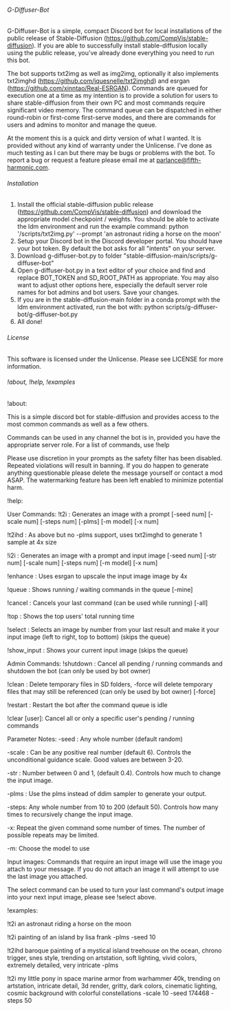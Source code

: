 ######  G-Diffuser-Bot ######

  G-Diffuser-Bot is a simple, compact Discord bot for local installations of the public release of Stable-Diffusion (https://github.com/CompVis/stable-diffusion).
  If you are able to successfully install stable-diffusion locally using the public release, you've already done everything you need to run this bot.
  
  The bot supports txt2img as well as img2img, optionally it also implements txt2imghd (https://github.com/jquesnelle/txt2imghd) and esrgan (https://github.com/xinntao/Real-ESRGAN).
  Commands are queued for execution one at a time as my intention is to provide a solution for users to share stable-diffusion from their own PC and most commands require significant video memory.
  The command queue can be dispatched in either round-robin or first-come first-serve modes, and there are commands for users and admins to monitor and manage the queue.

  At the moment this is a quick and dirty version of what I wanted. It is provided without any kind of warranty under the Unlicense.
  I've done as much testing as I can but there may be bugs or problems with the bot. To report a bug or request a feature please email me at parlance@fifth-harmonic.com.
  
######  Installation ######

  1. Install the official stable-diffusion public release (https://github.com/CompVis/stable-diffusion) and download the appropriate model checkpoint / weights.
     You should be able to activate the ldm environment and run the example command: python '/scripts/txt2img.py' --prompt 'an astronaut riding a horse on the moon'
  2. Setup your Discord bot in the Discord developer portal. You should have your bot token. By default the bot asks for all "intents" on your server.
  3. Download g-diffuser-bot.py to folder "stable-diffusion-main/scripts/g-diffuser-bot"
  4. Open g-diffuser-bot.py in a text editor of your choice and find and replace BOT_TOKEN and SD_ROOT_PATH as appropriate.
     You may also want to adjust other options here, especially the default server role names for bot admins and bot users.
     Save your changes.
  5. If you are in the stable-diffusion-main folder in a conda prompt with the ldm environment activated,
     run the bot with: python scripts/g-diffuser-bot/g-diffuser-bot.py
  6. All done!
  
######  License ######

  This software is licensed under the Unlicense. Please see LICENSE for more information.
  
######  !about, !help, !examples ######

!about:

This is a simple discord bot for stable-diffusion and provides access to the most common commands as well as a few others.

Commands can be used in any channel the bot is in, provided you have the appropriate server role. For a list of commands, use !help

Please use discretion in your prompts as the safety filter has been disabled. Repeated violations will result in banning.
If you do happen to generate anything questionable please delete the message yourself or contact a mod ASAP. The watermarking feature has been left enabled to minimize potential harm.

!help:

User Commands:
  !t2i : Generates an image with a prompt [-seed num] [-scale num] [-steps num] [-plms] [-m model] [-x num]
  
  !t2ihd : As above but no -plms support, uses txt2imghd to generate 1 sample at 4x size
  
  !i2i : Generates an image with a prompt and input image [-seed num] [-str num] [-scale num] [-steps num] [-m model] [-x num] 
  
  !enhance : Uses esrgan to upscale the input image image by 4x
  
  !queue : Shows running / waiting commands in the queue [-mine]
  
  !cancel : Cancels your last command (can be used while running) [-all]
  
  !top : Shows the top users' total running time
  
  !select : Selects an image by number from your last result and make it your input image (left to right, top to bottom) (skips the queue)
  
  !show_input : Shows your current input image (skips the queue)
 
Admin Commands:
  !shutdown : Cancel all pending / running commands and shutdown the bot (can only be used by bot owner)
  
  !clean : Delete temporary files in SD folders, -force will delete temporary files that may still be referenced (can only be used by bot owner) [-force]
  
  !restart : Restart the bot after the command queue is idle
  
  !clear [user]: Cancel all or only a specific user's pending / running commands

Parameter Notes:
  -seed : Any whole number (default random)
  
  -scale : Can be any positive real number (default 6). Controls the unconditional guidance scale. Good values are between 3-20.
  
  -str : Number between 0 and 1, (default 0.4). Controls how much to change the input image. 
  
  -plms : Use the plms instead of ddim sampler to generate your output.
  
  -steps: Any whole number from 10 to 200 (default 50). Controls how many times to recursively change the input image.
  
  -x: Repeat the given command some number of times. The number of possible repeats may be limited.
  
  -m: Choose the model to use

Input images:
  Commands that require an input image will use the image you attach to your message. If you do not attach an image it will attempt to use the last image you attached.
  
  The select command can be used to turn your last command's output image into your next input image, please see !select above.

!examples:

!t2i an astronaut riding a horse on the moon

!t2i painting of an island by lisa frank -plms -seed 10

!t2ihd baroque painting of a mystical island treehouse on the ocean, chrono trigger, snes style, trending on artstation, soft lighting, vivid colors, extremely detailed, very intricate -plms

!t2i my little pony in space marine armor from warhammer 40k, trending on artstation, intricate detail, 3d render, gritty, dark colors, cinematic lighting, cosmic background with colorful constellations -scale 10 -seed 174468 -steps 50
